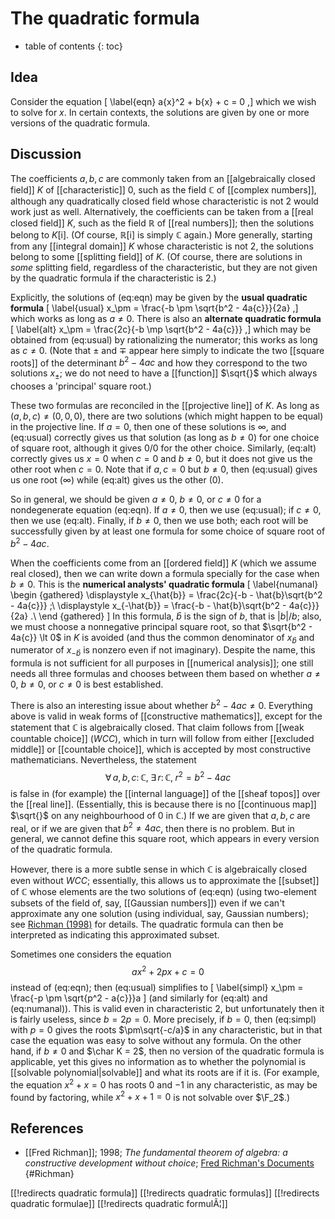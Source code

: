 
# The quadratic formula
* table of contents
{: toc}

## Idea

Consider the equation
\[ \label{eqn} a{x}^2 + b{x} + c = 0 ,\]
which we wish to solve for $x$.  In certain contexts, the solutions are given by one or more versions of the quadratic formula.


## Discussion

The coefficients $a, b, c$ are commonly taken from an [[algebraically closed field]] $K$ of [[characteristic]] $0$, such as the field $\mathbb{C}$ of [[complex numbers]], although any quadratically closed field whose characteristic is not $2$ would work just as well.  Alternatively, the coefficients can be taken from a [[real closed field]] $K$, such as the field $\mathbb{R}$ of [[real numbers]]; then the solutions belong to $K[\mathrm{i}]$.  (Of course, $\mathbb{R}[\mathrm{i}]$ is simply $\mathbb{C}$ again.)  More generally, starting from any [[integral domain]] $K$ whose characteristic is not $2$, the solutions belong to some [[splitting field]] of $K$.  (Of course, there are solutions in *some* splitting field, regardless of the characteristic, but they are not given by the quadratic formula if the characteristic is $2$.)

Explicitly, the solutions of (eq:eqn) may be given by the __usual quadratic formula__
\[ \label{usual} x_\pm = \frac{-b \pm \sqrt{b^2 - 4a{c}}}{2a} ,\]
which works as long as $a \ne 0$.  There is also an __alternate quadratic formula__
\[ \label{alt} x_\pm = \frac{2c}{-b \mp \sqrt{b^2 - 4a{c}}} ,\]
which may be obtained from (eq:usual) by rationalizing the numerator; this works as long as $c \ne 0$.  (Note that $\pm$ and $\mp$ appear here simply to indicate the two [[square roots]] of the determinant $b^2 - 4a{c}$ and how they correspond to the two solutions $x_\pm$; we do not need to have a [[function]] $\sqrt{}$ which always chooses a 'principal' square root.)

These two formulas are reconciled in the [[projective line]] of $K$.  As long as $(a, b, c) \ne (0, 0, 0)$, there are two solutions (which might happen to be equal) in the projective line.  If $a = 0$, then one of these solutions is $\infty$, and (eq:usual) correctly gives us that solution (as long as $b \ne 0$) for one choice of square root, although it gives $0/0$ for the other choice.  Similarly, (eq:alt) correctly gives us $x = 0$ when $c = 0$ and $b \ne 0$, but it does not give us the other root when $c = 0$.  Note that if $a, c = 0$ but $b \ne 0$, then (eq:usual) gives us one root ($\infty$) while (eq:alt) gives us the other ($0$).

So in general, we should be given $a \ne 0$, $b \ne 0$, or $c \ne 0$ for a nondegenerate equation (eq:eqn).  If $a \ne 0$, then we use (eq:usual); if $c \ne 0$, then we use (eq:alt).  Finally, if $b \ne 0$, then we use both; each root will be successfully given by at least one formula for some choice of square root of $b^2 - 4a{c}$.

When the coefficients come from an [[ordered field]] $K$ (which we assume real closed), then we can write down a formula specially for the case when $b \ne 0$.  This is the __numerical analysts\' quadratic formula__
\[ \label{numanal} \begin {gathered}
   \displaystyle x_{\hat{b}} = \frac{2c}{-b - \hat{b}\sqrt{b^2 - 4a{c}}} ;\\
   \displaystyle x_{-\hat{b}} = \frac{-b - \hat{b}\sqrt{b^2 - 4a{c}}}{2a} .\\
\end {gathered} \]
In this formula, $\hat{b}$ is the sign of $b$, that is ${|b|}/b$; also, we must choose a nonnegative principal square root, so that $\sqrt{b^2 - 4a{c}} \lt 0$ in $K$ is avoided (and thus the common denominator of $x_{\hat{b}}$ and numerator of $x_{-\hat{b}}$ is nonzero even if not imaginary).  Despite the name, this formula is not sufficient for all purposes in [[numerical analysis]]; one still needs all three formulas and chooses between them based on whether $a \ne 0$, $b \ne 0$, or $c \ne 0$ is best established.

There is also an interesting issue about whether $b^2 - 4a{c} \ne 0$.  Everything above is valid in weak forms of [[constructive mathematics]], except for the statement that $\mathbb{C}$ is algebraically closed.  That claim follows from [[weak countable choice]] ($WCC$), which in turn will follow from either [[excluded middle]] or [[countable choice]], which is accepted by most constructive mathematicians.  Nevertheless, the statement
$$ \forall\, a, b, c\colon \mathbb{C},\; \exists\, r\colon \mathbb{C},\; r^2 = b^2 - 4a{c} $$
is false in (for example) the [[internal language]] of the [[sheaf topos]] over the [[real line]].  (Essentially, this is because there is no [[continuous map]] $\sqrt{}$ on any neighbourhood of $0$ in $\mathbb{C}$.)  If we are given that $a, b, c$ are real, or if we are given that $b^2 \ne 4a{c}$, then there is no problem.  But in general, we cannot define this square root, which appears in every version of the quadratic formula.

However, there is a more subtle sense in which $\mathbb{C}$ is algebraically closed even without $WCC$; essentially, this allows us to approximate the [[subset]] of $\mathbb{C}$ whose elements are the two solutions of (eq:eqn) (using two-element subsets of the field of, say, [[Gaussian numbers]]) even if we can\'t approximate any one solution (using individual, say, Gaussian numbers); see [Richman (1998)](#Richman) for details.  The quadratic formula can then be interpreted as indicating this approximated subset.

Sometimes one considers the equation
$$ a{x}^2 + 2p{x} + c = 0 $$
instead of (eq:eqn); then (eq:usual) simplifies to
\[ \label{simpl} x_\pm = \frac{-p \pm \sqrt{p^2 - a{c}}}a \]
(and similarly for (eq:alt) and (eq:numanal)).
This is valid even in characteristic $2$, but unfortunately then it is fairly useless, since $b = 2p = 0$.  More precisely, if $b = 0$, then (eq:simpl) with $p = 0$ gives the roots $\pm\sqrt{-c/a}$ in any characteristic, but in that case the equation was easy to solve without any formula.  On the other hand, if $b \ne 0$ and $\char K = 2$, then no version of the quadratic formula is applicable, yet this gives no information as to whether the polynomial is [[solvable polynomial|solvable]] and what its roots are if it is.  (For example, the equation $x^2 + x = 0$ has roots $0$ and $-1$ in any characteristic, as may be found by factoring, while $x^2 + x + 1 = 0$ is not solvable over $\F_2$.)


## References

*  [[Fred Richman]]; 1998; _The fundamental theorem of algebra: a constructive development without choice_; [Fred Richman's Documents](http://math.fau.edu/richman/HTML/DOCS.HTM)
{#Richman}


[[!redirects quadratic formula]]
[[!redirects quadratic formulas]]
[[!redirects quadratic formulae]]
[[!redirects quadratic formulÃ¦]]